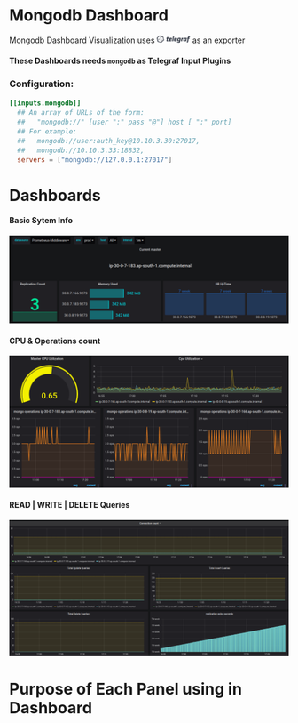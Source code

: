 # Mongodb Dashboard

Mongodb Dashboard Visualization uses  <img src="./images/logo_telegraf.png" width="60">  as an exporter

#### These Dashboards needs ```mongodb``` as Telegraf Input Plugins

### Configuration:

```toml
[[inputs.mongodb]]
  ## An array of URLs of the form:
  ##   "mongodb://" [user ":" pass "@"] host [ ":" port]
  ## For example:
  ##   mongodb://user:auth_key@10.10.3.30:27017,
  ##   mongodb://10.10.3.33:18832,
  servers = ["mongodb://127.0.0.1:27017"]
```

# Dashboards

#### Basic Sytem Info

![image1](./images/image1.png)

#### CPU & Operations count

![image2](./images/image2.png)

#### READ  | WRITE | DELETE Queries

![image2](./images/image3.png)

# Purpose of Each Panel using in Dashboard
